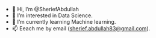 - 👋 Hi, I’m @SheriefAbdullah
- 👀 I’m interested in Data Science.
- 🌱 I’m currently learning Machine learning.
- 📫 Eeach me by email (sherief.abdullah83@gmail.com).
